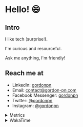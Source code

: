# Hello! 😄

## Intro

I like tech (surprise!).

I'm curious and resourceful.

Ask me anything, I'm friendly!

## Reach me at

- LinkedIn: [gordonpn](https://www.linkedin.com/in/gordonpn/)
- Email: [contact@gordon-pn.com](mailto:contact@gordon-pn.com)
- Facebook Messenger: [gordonpn](https://www.messenger.com/t/Gordonpn)
- Twitter: [@gordonpn](https://twitter.com/Gordonpn)
- Instagram: [@gordonpn](https://www.instagram.com/gordonpn/)

<details>
  <summary>Metrics</summary>

  <img align="center" src="https://github.com/gordonpn/gordonpn/blob/master/github-metrics.svg" alt="GitHub Metrics">

</details>

<details>
  <summary>WakaTime</summary>

  <!--START_SECTION:waka-->
📊 **This Week I Spent My Time On** 

```text
💬 Programming Languages: 
Java                     13 hrs 33 mins      ███████████████████████░░   92.66 % 
XML                      27 mins             █░░░░░░░░░░░░░░░░░░░░░░░░   03.11 % 
GitIgnore file           12 mins             ░░░░░░░░░░░░░░░░░░░░░░░░░   01.45 % 
JSON                     7 mins              ░░░░░░░░░░░░░░░░░░░░░░░░░   00.90 % 
Makefile                 7 mins              ░░░░░░░░░░░░░░░░░░░░░░░░░   00.83 % 

🔥 Editors: 
Intellijidea             14 hrs 31 mins      █████████████████████████   99.23 % 
VS Code                  6 mins              ░░░░░░░░░░░░░░░░░░░░░░░░░   00.77 % 
```


 Last Updated on 05/02/2024 10:20:40 UTC
<!--END_SECTION:waka-->
</details>
